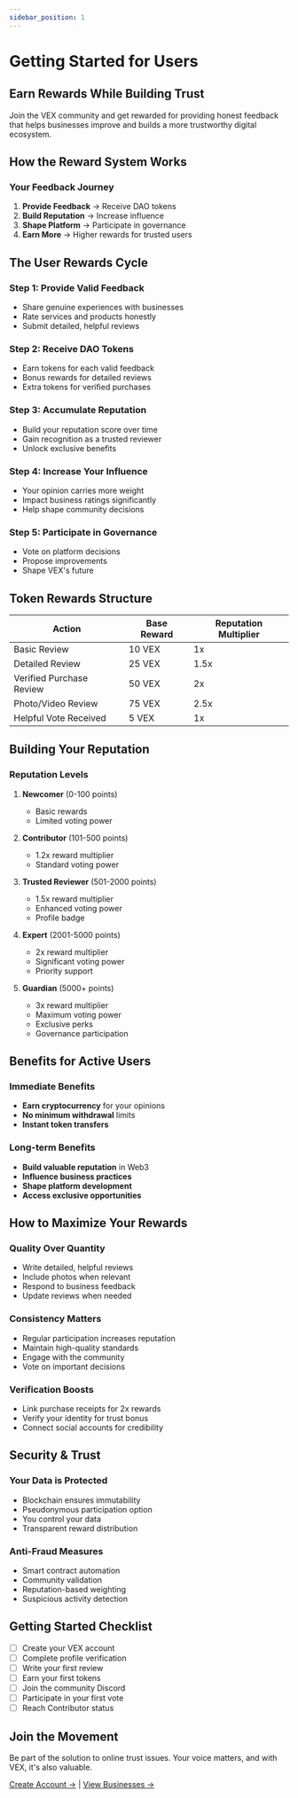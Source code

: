```yaml
---
sidebar_position: 1
---
```


# Getting Started for Users

## Earn Rewards While Building Trust

Join the VEX community and get rewarded for providing honest feedback that helps businesses improve and builds a more trustworthy digital ecosystem.

## How the Reward System Works

<div style={{background: 'linear-gradient(135deg, #667eea 0%, #764ba2 100%)', padding: '2rem', borderRadius: '12px', color: 'white', marginBottom: '2rem'}}>
  <h3 style={{color: 'white', marginTop: 0}}>Your Feedback Journey</h3>
  
  1. **Provide Feedback** → Receive DAO tokens
  2. **Build Reputation** → Increase influence
  3. **Shape Platform** → Participate in governance
  4. **Earn More** → Higher rewards for trusted users
</div>

## The User Rewards Cycle

### Step 1: Provide Valid Feedback
- Share genuine experiences with businesses
- Rate services and products honestly
- Submit detailed, helpful reviews

### Step 2: Receive DAO Tokens
- Earn tokens for each valid feedback
- Bonus rewards for detailed reviews
- Extra tokens for verified purchases

### Step 3: Accumulate Reputation
- Build your reputation score over time
- Gain recognition as a trusted reviewer
- Unlock exclusive benefits

### Step 4: Increase Your Influence
- Your opinion carries more weight
- Impact business ratings significantly
- Help shape community decisions

### Step 5: Participate in Governance
- Vote on platform decisions
- Propose improvements
- Shape VEX's future

## Token Rewards Structure

| Action | Base Reward | Reputation Multiplier |
|--------|------------|---------------------|
| Basic Review | 10 VEX | 1x |
| Detailed Review | 25 VEX | 1.5x |
| Verified Purchase Review | 50 VEX | 2x |
| Photo/Video Review | 75 VEX | 2.5x |
| Helpful Vote Received | 5 VEX | 1x |

## Building Your Reputation

### Reputation Levels

1. **Newcomer** (0-100 points)
   - Basic rewards
   - Limited voting power

2. **Contributor** (101-500 points)
   - 1.2x reward multiplier
   - Standard voting power

3. **Trusted Reviewer** (501-2000 points)
   - 1.5x reward multiplier
   - Enhanced voting power
   - Profile badge

4. **Expert** (2001-5000 points)
   - 2x reward multiplier
   - Significant voting power
   - Priority support

5. **Guardian** (5000+ points)
   - 3x reward multiplier
   - Maximum voting power
   - Exclusive perks
   - Governance participation

## Benefits for Active Users

### Immediate Benefits
- **Earn cryptocurrency** for your opinions
- **No minimum withdrawal** limits
- **Instant token transfers**

### Long-term Benefits
- **Build valuable reputation** in Web3
- **Influence business practices**
- **Shape platform development**
- **Access exclusive opportunities**

## How to Maximize Your Rewards

### Quality Over Quantity
- Write detailed, helpful reviews
- Include photos when relevant
- Respond to business feedback
- Update reviews when needed

### Consistency Matters
- Regular participation increases reputation
- Maintain high-quality standards
- Engage with the community
- Vote on important decisions

### Verification Boosts
- Link purchase receipts for 2x rewards
- Verify your identity for trust bonus
- Connect social accounts for credibility

## Security & Trust

### Your Data is Protected
- Blockchain ensures immutability
- Pseudonymous participation option
- You control your data
- Transparent reward distribution

### Anti-Fraud Measures
- Smart contract automation
- Community validation
- Reputation-based weighting
- Suspicious activity detection

## Getting Started Checklist

- [ ] Create your VEX account
- [ ] Complete profile verification
- [ ] Write your first review
- [ ] Earn your first tokens
- [ ] Join the community Discord
- [ ] Participate in your first vote
- [ ] Reach Contributor status

## Join the Movement

Be part of the solution to online trust issues. Your voice matters, and with VEX, it's also valuable.

[Create Account →](#) | [View Businesses →](/docs/business/directory)